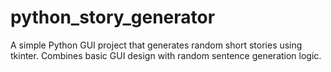 # python_story_generator
A simple Python GUI project that generates random short stories using tkinter.   Combines basic GUI design with random sentence generation logic.
